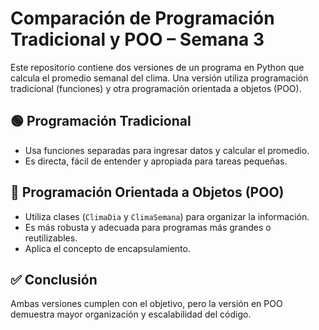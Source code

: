 # Comparación de Programación Tradicional y POO – Semana 3

Este repositorio contiene dos versiones de un programa en Python que calcula el promedio semanal del clima. Una versión utiliza programación tradicional (funciones) y otra programación orientada a objetos (POO).

## 🟢 Programación Tradicional
- Usa funciones separadas para ingresar datos y calcular el promedio.
- Es directa, fácil de entender y apropiada para tareas pequeñas.

## 🔵 Programación Orientada a Objetos (POO)
- Utiliza clases (`ClimaDia` y `ClimaSemana`) para organizar la información.
- Es más robusta y adecuada para programas más grandes o reutilizables.
- Aplica el concepto de encapsulamiento.

## ✅ Conclusión
Ambas versiones cumplen con el objetivo, pero la versión en POO demuestra mayor organización y escalabilidad del código.
